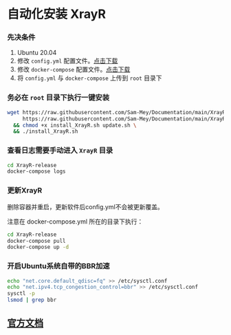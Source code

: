 # 自动化安装 XrayR

### 先决条件

1. Ubuntu 20.04
2. 修改 `config.yml` 配置文件。[点击下载](https://raw.githubusercontent.com/Sam-Mey/Documentation/main/XrayR/config.yml)
3. 修改 `docker-compose` 配置文件。[点击下载](https://github.com/Sam-Mey/Documentation/blob/main/XrayR/docker-compose.yml)
4. 将 `config.yml` 与 `docker-compose` 上传到 `root` 目录下

### 务必在 `root` 目录下执行一键安装
```bash
wget https://raw.githubusercontent.com/Sam-Mey/Documentation/main/XrayR/install_XrayR.sh \
     https://raw.githubusercontent.com/Sam-Mey/Documentation/main/XrayR/update.sh \
  && chmod +x install_XrayR.sh update.sh \
  && ./install_XrayR.sh
```

### 查看日志需要手动进入 `XrayR` 目录
```bash
cd XrayR-release
docker-compose logs
```

### 更新XrayR  
删除容器并重启，更新软件后config.yml不会被更新覆盖。

注意在 docker-compose.yml 所在的目录下执行：
```bash
cd XrayR-release
docker-compose pull
docker-compose up -d
```

### 开启Ubuntu系统自带的BBR加速
```bash
echo "net.core.default_qdisc=fq" >> /etc/sysctl.conf
echo "net.ipv4.tcp_congestion_control=bbr" >> /etc/sysctl.conf
sysctl -p
lsmod | grep bbr
```

## [官方文档](https://xrayr-project.github.io/XrayR-doc/xrayr-xia-zai-he-an-zhuang/install/docker.html)
